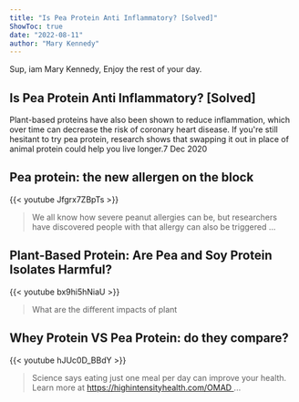 ```yaml
---
title: "Is Pea Protein Anti Inflammatory? [Solved]"
ShowToc: true 
date: "2022-08-11"
author: "Mary Kennedy" 
---
```


Sup, iam Mary Kennedy, Enjoy the rest of your day.
## Is Pea Protein Anti Inflammatory? [Solved]
Plant-based proteins have also been shown to reduce inflammation, which over time can decrease the risk of coronary heart disease. If you're still hesitant to try pea protein, research shows that swapping it out in place of animal protein could help you live longer.7 Dec 2020

## Pea protein: the new allergen on the block
{{< youtube Jfgrx7ZBpTs >}}
>We all know how severe peanut allergies can be, but researchers have discovered people with that allergy can also be triggered ...

## Plant-Based Protein: Are Pea and Soy Protein Isolates Harmful?
{{< youtube bx9hi5hNiaU >}}
>What are the different impacts of plant 

## Whey Protein VS Pea Protein: do they compare?
{{< youtube hJUc0D_BBdY >}}
>Science says eating just one meal per day can improve your health. Learn more at https://highintensityhealth.com/OMAD ...

